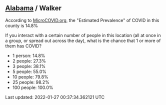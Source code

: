 
## [Alabama](/united-states/alabama) / Walker

According to [MicroCOVID.org](http://microcovid.org),
the "Estimated Prevalence" of COVID in this county is 14.8%

If you interact with a certain number of people in this location
(all at once in a group, or spread out across the day), what is the chance that
1 or more of them has COVID?

- 1 person: 14.8%
- 2 people: 27.3%
- 3 people: 38.1%
- 5 people: 55.0%
- 10 people: 79.8%
- 25 people: 98.2%
- 100 people: 100.0%

Last updated: 2022-01-27 00:37:34.362121 UTC
